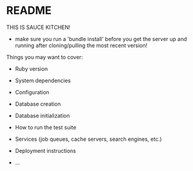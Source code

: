 # README

THIS IS SAUCE KITCHEN!

* make sure you run a 'bundle install' before you get the server up and running after cloning/pulling the most recent version!


Things you may want to cover:

* Ruby version

* System dependencies

* Configuration

* Database creation

* Database initialization

* How to run the test suite

* Services (job queues, cache servers, search engines, etc.)

* Deployment instructions

* ...
